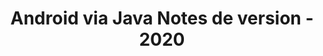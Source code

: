 ﻿---
title: Android via Java Notes de version - 2020
type: docs
weight: 10
url: /fr/java/android-via-java-release-notes-2020/
---
